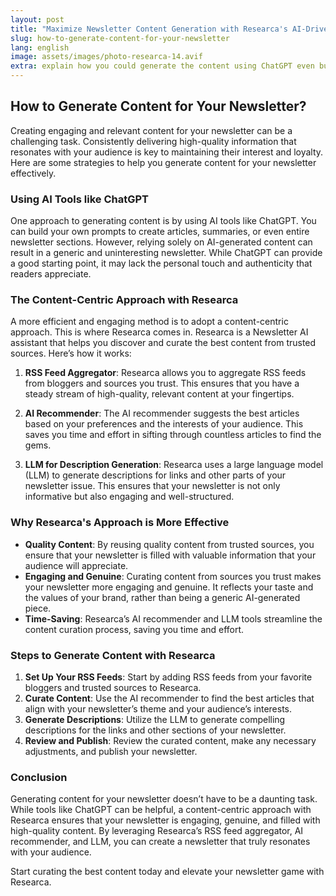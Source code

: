 ```yaml
---
layout: post
title: "Maximize Newsletter Content Generation with Researca's AI-Driven RSS Aggregator & Recommender"
slug: how-to-generate-content-for-your-newsletter
lang: english
image: assets/images/photo-researca-14.avif
extra: explain how you could generate the content using ChatGPT even building your own prompt but the issue would be that you have a generic and uninteresting newsletter. Explain why Researca content-centric approach is more efficient because you're reusing quality content you found via RSS feed of bloggers you trust to build your newsletter which makes it more engaging and genuine.
---
```

## How to Generate Content for Your Newsletter?

Creating engaging and relevant content for your newsletter can be a challenging task. Consistently delivering high-quality information that resonates with your audience is key to maintaining their interest and loyalty. Here are some strategies to help you generate content for your newsletter effectively.

### Using AI Tools like ChatGPT

One approach to generating content is by using AI tools like ChatGPT. You can build your own prompts to create articles, summaries, or even entire newsletter sections. However, relying solely on AI-generated content can result in a generic and uninteresting newsletter. While ChatGPT can provide a good starting point, it may lack the personal touch and authenticity that readers appreciate.

### The Content-Centric Approach with Researca

A more efficient and engaging method is to adopt a content-centric approach. This is where Researca comes in. Researca is a Newsletter AI assistant that helps you discover and curate the best content from trusted sources. Here’s how it works:

1. **RSS Feed Aggregator**: Researca allows you to aggregate RSS feeds from bloggers and sources you trust. This ensures that you have a steady stream of high-quality, relevant content at your fingertips.

2. **AI Recommender**: The AI recommender suggests the best articles based on your preferences and the interests of your audience. This saves you time and effort in sifting through countless articles to find the gems.

3. **LLM for Description Generation**: Researca uses a large language model (LLM) to generate descriptions for links and other parts of your newsletter issue. This ensures that your newsletter is not only informative but also engaging and well-structured.

### Why Researca's Approach is More Effective

- **Quality Content**: By reusing quality content from trusted sources, you ensure that your newsletter is filled with valuable information that your audience will appreciate.
- **Engaging and Genuine**: Curating content from sources you trust makes your newsletter more engaging and genuine. It reflects your taste and the values of your brand, rather than being a generic AI-generated piece.
- **Time-Saving**: Researca’s AI recommender and LLM tools streamline the content curation process, saving you time and effort.

### Steps to Generate Content with Researca

1. **Set Up Your RSS Feeds**: Start by adding RSS feeds from your favorite bloggers and trusted sources to Researca.
2. **Curate Content**: Use the AI recommender to find the best articles that align with your newsletter’s theme and your audience’s interests.
3. **Generate Descriptions**: Utilize the LLM to generate compelling descriptions for the links and other sections of your newsletter.
4. **Review and Publish**: Review the curated content, make any necessary adjustments, and publish your newsletter.

### Conclusion

Generating content for your newsletter doesn’t have to be a daunting task. While tools like ChatGPT can be helpful, a content-centric approach with Researca ensures that your newsletter is engaging, genuine, and filled with high-quality content. By leveraging Researca’s RSS feed aggregator, AI recommender, and LLM, you can create a newsletter that truly resonates with your audience.

Start curating the best content today and elevate your newsletter game with Researca.
                                